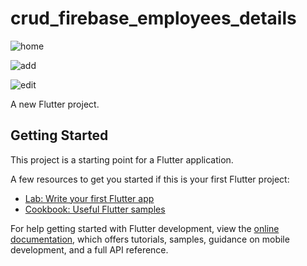 # crud_firebase_employees_details

![home](https://github.com/Elkelany84/CRUD_Firebase_Employees_Details/assets/74449997/c181074e-b971-476e-bda0-aac52c845825)

![add](https://github.com/Elkelany84/CRUD_Firebase_Employees_Details/assets/74449997/3794b894-620b-45ec-a32f-911575a75d89)

![edit](https://github.com/Elkelany84/CRUD_Firebase_Employees_Details/assets/74449997/c90aa254-97d7-4dc3-8c4a-c4efdfa857f5)


A new Flutter project.

## Getting Started

This project is a starting point for a Flutter application.

A few resources to get you started if this is your first Flutter project:

- [Lab: Write your first Flutter app](https://docs.flutter.dev/get-started/codelab)
- [Cookbook: Useful Flutter samples](https://docs.flutter.dev/cookbook)

For help getting started with Flutter development, view the
[online documentation](https://docs.flutter.dev/), which offers tutorials,
samples, guidance on mobile development, and a full API reference.
